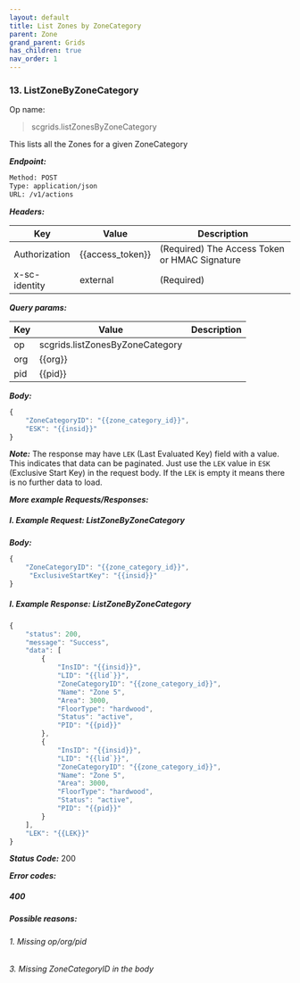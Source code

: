 ```yaml
---
layout: default
title: List Zones by ZoneCategory
parent: Zone
grand_parent: Grids
has_children: true
nav_order: 1
---
```



### 13. ListZoneByZoneCategory


Op name:

> scgrids.listZonesByZoneCategory

This lists all the Zones for a given ZoneCategory


***Endpoint:***

```bash
Method: POST
Type: application/json
URL: /v1/actions
```


***Headers:***

| Key | Value | Description |
| --- | ------|-------------|
| Authorization | {{access_token}} | (Required) The Access Token or HMAC Signature |
| x-sc-identity | external | (Required) |



***Query params:***

| Key | Value | Description |
| --- | ------|-------------|
| op | scgrids.listZonesByZoneCategory |  |
| org | {{org}} |  |
| pid | {{pid}} |  |



***Body:***

```js        
{
    "ZoneCategoryID": "{{zone_category_id}}",
    "ESK": "{{insid}}"
}
```

***Note:***
The response may have `LEK` (Last Evaluated Key) field with a value. This indicates that data can be paginated. Just use the `LEK` value in `ESK` (Exclusive Start Key) in the request body. If the `LEK` is empty it means there is no further data to load.

***More example Requests/Responses:***


##### I. Example Request: ListZoneByZoneCategory


***Body:***

```js        
{
    "ZoneCategoryID": "{{zone_category_id}}",
     "ExclusiveStartKey": "{{insid}}"
}
```

##### I. Example Response: ListZoneByZoneCategory
```js
{
    "status": 200,
    "message": "Success",
    "data": [
        {
            "InsID": "{{insid}}",
            "LID": "{{lid`}}",
            "ZoneCategoryID": "{{zone_category_id}}",
            "Name": "Zone 5",
            "Area": 3000,
            "FloorType": "hardwood",
            "Status": "active",
            "PID": "{{pid}}"
        },
        {
            "InsID": "{{insid}}",
            "LID": "{{lid`}}",
            "ZoneCategoryID": "{{zone_category_id}}",
            "Name": "Zone 5",
            "Area": 3000,
            "FloorType": "hardwood",
            "Status": "active",
            "PID": "{{pid}}"
        }
    ],
    "LEK": "{{LEK}}"
}
```


***Status Code:*** 200


***Error codes:***

##### 400
##### Possible reasons:

###### 1. Missing op/org/pid

###### 3. Missing ZoneCategoryID in the body

<br>